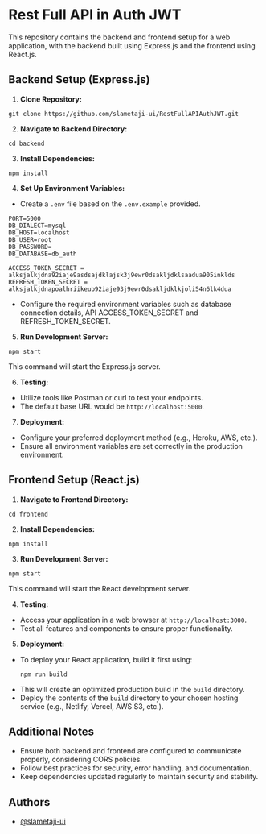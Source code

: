 # Rest Full API in Auth JWT

This repository contains the backend and frontend setup for a web application, with the backend built using Express.js and the frontend using React.js.

## Backend Setup (Express.js)

1. **Clone Repository:**
```
git clone https://github.com/slametaji-ui/RestFullAPIAuthJWT.git
```
2. **Navigate to Backend Directory:**
```
cd backend
```    
3. **Install Dependencies:**
```
npm install
```
4. **Set Up Environment Variables:**
- Create a `.env` file based on the `.env.example` provided.
```
PORT=5000
DB_DIALECT=mysql
DB_HOST=localhost
DB_USER=root
DB_PASSWORD=
DB_DATABASE=db_auth

ACCESS_TOKEN_SECRET = alksjalkjdna92iaje9asdsajdklajsk3j9ewr0dsakljdklsaadua905inklds
REFRESH_TOKEN_SECRET = alksjalkjdnapoalhriikeub92iaje93j9ewr0dsakljdklkjoli54n6lk4dua

```
- Configure the required environment variables such as database connection details, API ACCESS_TOKEN_SECRET and REFRESH_TOKEN_SECRET.

5. **Run Development Server:**
```
npm start
```
This command will start the Express.js server.

6. **Testing:**
- Utilize tools like Postman or curl to test your endpoints.
- The default base URL would be `http://localhost:5000`.

7. **Deployment:**
- Configure your preferred deployment method (e.g., Heroku, AWS, etc.).
- Ensure all environment variables are set correctly in the production environment.

## Frontend Setup (React.js)

1. **Navigate to Frontend Directory:**
```
cd frontend
```

2. **Install Dependencies:**
```
npm install
```

3. **Run Development Server:**
```
npm start
```
This command will start the React development server.

4. **Testing:**
- Access your application in a web browser at `http://localhost:3000`.
- Test all features and components to ensure proper functionality.

5. **Deployment:**
- To deploy your React application, build it first using:
  ```
  npm run build
  ```
- This will create an optimized production build in the `build` directory.
- Deploy the contents of the `build` directory to your chosen hosting service (e.g., Netlify, Vercel, AWS S3, etc.).

## Additional Notes

- Ensure both backend and frontend are configured to communicate properly, considering CORS policies.
- Follow best practices for security, error handling, and documentation.
- Keep dependencies updated regularly to maintain security and stability.
## Authors

- [@slametaji-ui](https://www.github.com/slametaji-ui)
